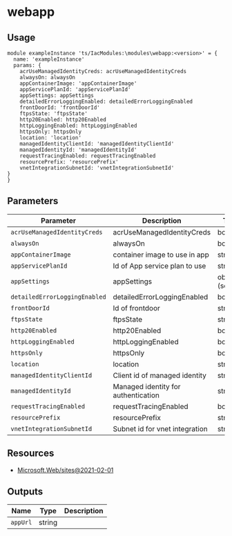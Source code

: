 # webapp

## Usage

```bicep
module exampleInstance 'ts/IacModules:\modules\webapp:<version>' = {
  name: 'exampleInstance'
  params: {
    acrUseManagedIdentityCreds: acrUseManagedIdentityCreds
    alwaysOn: alwaysOn
    appContainerImage: 'appContainerImage'
    appServicePlanId: 'appServicePlanId'
    appSettings: appSettings
    detailedErrorLoggingEnabled: detailedErrorLoggingEnabled
    frontDoorId: 'frontDoorId'
    ftpsState: 'ftpsState'
    http20Enabled: http20Enabled
    httpLoggingEnabled: httpLoggingEnabled
    httpsOnly: httpsOnly
    location: 'location'
    managedIdentityClientId: 'managedIdentityClientId'
    managedIdentityId: 'managedIdentityId'
    requestTracingEnabled: requestTracingEnabled
    resourcePrefix: 'resourcePrefix'
    vnetIntegrationSubnetId: 'vnetIntegrationSubnetId'
}
}
```

## Parameters

| Parameter | Description | Type | Default |
| --- | --- | --- | --- |
| `acrUseManagedIdentityCreds` | acrUseManagedIdentityCreds | bool |  |
| `alwaysOn` | alwaysOn | bool |  |
| `appContainerImage` | container image to use in app | string |  |
| `appServicePlanId` | Id of App service plan to use | string |  |
| `appSettings` | appSettings | object (secure) |  |
| `detailedErrorLoggingEnabled` | detailedErrorLoggingEnabled | bool |  |
| `frontDoorId` | Id of frontdoor | string |  |
| `ftpsState` | ftpsState | string |  |
| `http20Enabled` | http20Enabled | bool |  |
| `httpLoggingEnabled` | httpLoggingEnabled | bool |  |
| `httpsOnly` | httpsOnly | bool |  |
| `location` | location | string |  |
| `managedIdentityClientId` | Client id of managed identity | string |  |
| `managedIdentityId` | Managed identity for authentication | string |  |
| `requestTracingEnabled` | requestTracingEnabled | bool |  |
| `resourcePrefix` | resourcePrefix | string |  |
| `vnetIntegrationSubnetId` | Subnet id for vnet integration | string |  |

## Resources

- [Microsoft.Web/sites@2021-02-01](https://learn.microsoft.com/en-us/azure/templates/microsoft.web/2021-02-01/sites)

## Outputs

| Name | Type | Description |
| --- | --- | --- |
| `appUrl` | string |  |